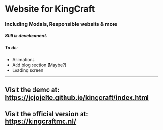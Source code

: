 # Website for KingCraft
### Including Modals, Responsible website & more
##### Still in development.
##### To do:
- Animations
- Add blog section [Maybe?]
- Loading screen
----------------------------------------

## Visit the demo at: https://jojojelte.github.io/kingcraft/index.html
## Visit the official version at: https://kingcraftmc.nl/

